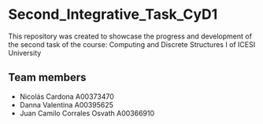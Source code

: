 # Second_Integrative_Task_CyD1
This repository was created to showcase the progress and development of the 
second task of the course: Computing and Discrete Structures I of ICESI University

## Team members
* Nicolás Cardona A00373470
* Danna Valentina A00395625
* Juan Camilo Corrales Osvath A00366910
